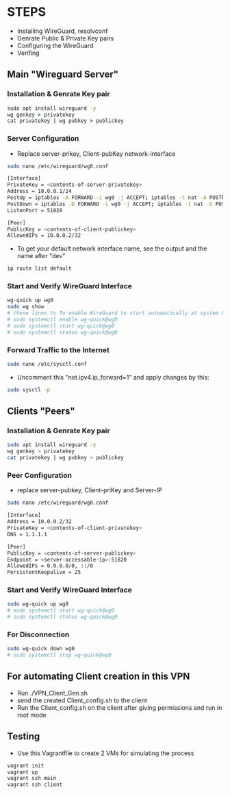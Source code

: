 
# STEPS
- Installing WireGuard, resolvconf
- Genrate Public & Private Key pairs
- Configuring the WireGuard
- Verifing 

## Main "Wireguard Server"

### Installation & Genrate Key pair
``` cmd
sudo apt install wireguard -y
wg genkey > privatekey
cat privatekey | wg pubkey > publickey
```
### Server Configuration
- Replace server-prikey, Client-pubKey network-interface
``` bash
sudo nano /etc/wireguard/wg0.conf

[Interface]
PrivateKey = <contents-of-server-privatekey>
Address = 10.0.0.1/24
PostUp = iptables -A FORWARD -i wg0 -j ACCEPT; iptables -t nat -A POSTROUTING -o <Your-default-network-interface> -j MASQUERADE
PostDown = iptables -D FORWARD -i wg0 -j ACCEPT; iptables -t nat -D POSTROUTING -o <Your-default-network-interface> -j MASQUERADE
ListenPort = 51820

[Peer]
PublicKey = <contents-of-client-publickey>
AllowedIPs = 10.0.0.2/32

```
- To get your default network interface name, see the output and the name after "dev"
``` bash
ip route list default
```
### Start and Verify WireGuard Interface
```bash
wg-quick up wg0
sudo wg show
# these lines to To enable WireGuard to start automatically at system boot
# sudo systemctl enable wg-quick@wg0
# sudo systemctl start wg-quick@wg0
# sudo systemctl status wg-quick@wg0
```

### Forward Traffic to the Internet
``` bash
sudo nano /etc/sysctl.conf
```
- Uncomment this "net.ipv4.ip_forward=1" and apply changes by this:
``` bash
sudo sysctl -p

```

## Clients "Peers"

### Installation & Genrate Key pair
``` bash
sudo apt install wireguard -y
wg genkey > privatekey
cat privatekey | wg pubkey > publickey
```
### Peer Configuration
- replace server-pubkey, Client-priKey and Server-IP

``` bash
sudo nano /etc/wireguard/wg0.conf

[Interface]
Address = 10.0.0.2/32
PrivateKey = <contents-of-client-privatekey>
DNS = 1.1.1.1

[Peer]
PublicKey = <contents-of-server-publickey>
Endpoint = <server-accessable-ip>:51820
AllowedIPs = 0.0.0.0/0, ::/0
PersistentKeepalive = 25 
```
### Start and Verify WireGuard Interface
``` bash
sudo wg-quick up wg0
# sudo systemctl start wg-quick@wg0
# sudo systemctl status wg-quick@wg0
```

### For Disconnection
```bash
sudo wg-quick down wg0
# sudo systemctl stop wg-quick@wg0
```

## For automating Client creation in this VPN
- Run ./VPN_Client_Gen.sh
- send the created Client_config.sh to the client
- Run the Client_config.sh on the client after giving permissions and run in root mode

## Testing 
- Use this Vagrantfile to create 2 VMs for simulating the process
```bash
vagrant init
vagrant up
vagrant ssh main 
vagrant ssh client
```